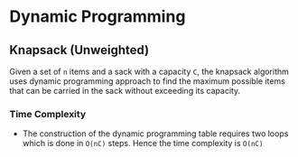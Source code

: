 # Dynamic Programming

## Knapsack (Unweighted)
Given a set of `n` items and a sack with a capacity `C`, the knapsack algorithm uses dynamic programming approach to find the maximum possible items that can be carried in the sack without exceeding its capacity.

### Time Complexity
* The construction of the dynamic programming table requires two loops which is done in `O(nC)` steps. Hence the time complexity is `O(nC)`